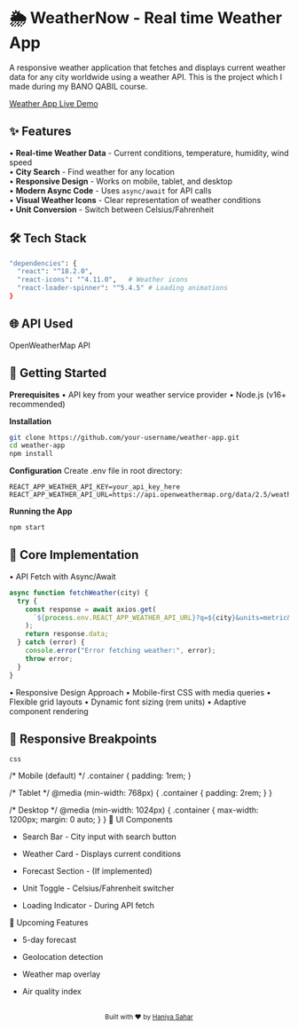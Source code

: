 # 🌦️ WeatherNow - Real time Weather App

A responsive weather application that fetches and displays current weather data for any city worldwide using a weather API.
This is the project which I made during my BANO QABIL course.

<a href="https://haniasahar.github.io/Weather-App"/> Weather App Live Demo</a>

## ✨ Features

• **Real-time Weather Data** - Current conditions, temperature, humidity, wind speed  
• **City Search** - Find weather for any location  
• **Responsive Design** - Works on mobile, tablet, and desktop  
• **Modern Async Code** - Uses `async/await` for API calls  
• **Visual Weather Icons** - Clear representation of weather conditions  
• **Unit Conversion** - Switch between Celsius/Fahrenheit  

## 🛠 Tech Stack

```bash
"dependencies": {
  "react": "^18.2.0",
  "react-icons": "^4.11.0",   # Weather icons
  "react-loader-spinner": "^5.4.5" # Loading animations
}
```
## 🌐 API Used
OpenWeatherMap API

## 🚀 Getting Started
**Prerequisites**
• API key from your weather service provider
• Node.js (v16+ recommended)

**Installation**
```bash
git clone https://github.com/your-username/weather-app.git
cd weather-app
npm install
```

**Configuration**
Create .env file in root directory:

```env
REACT_APP_WEATHER_API_KEY=your_api_key_here
REACT_APP_WEATHER_API_URL=https://api.openweathermap.org/data/2.5/weather
```

**Running the App**
```bash
npm start
```

## 🧠 Core Implementation
• API Fetch with Async/Await

```javascript
async function fetchWeather(city) {
  try {
    const response = await axios.get(
      `${process.env.REACT_APP_WEATHER_API_URL}?q=${city}&units=metric&appid=${process.env.REACT_APP_WEATHER_API_KEY}`
    );
    return response.data;
  } catch (error) {
    console.error("Error fetching weather:", error);
    throw error;
  }
}
```

• Responsive Design Approach
• Mobile-first CSS with media queries
• Flexible grid layouts
• Dynamic font sizing (rem units)
• Adaptive component rendering

## 📱 Responsive Breakpoints
`css`

/* Mobile (default) */
.container { padding: 1rem; }

/* Tablet */
@media (min-width: 768px) {
  .container { padding: 2rem; }
}

/* Desktop */
@media (min-width: 1024px) {
  .container { max-width: 1200px; margin: 0 auto; }
}
🎨 UI Components
- Search Bar - City input with search button

- Weather Card - Displays current conditions

- Forecast Section - (If implemented)

- Unit Toggle - Celsius/Fahrenheit switcher

- Loading Indicator - During API fetch

🌟 Upcoming Features
- 5-day forecast

- Geolocation detection

- Weather map overlay

- Air quality index

<div align="center"> <br> <sub>Built with ❤️ by <a href="https://github.com/Haniasahar">Haniya Sahar</a></sub> </div>
